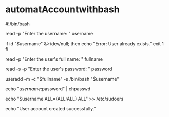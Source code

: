 # automatAccountwithbash

#!/bin/bash

read -p "Enter the username: " username

if id "$username" &>/dev/null; then
    echo "Error: User already exists."
    exit 1
fi

read -p "Enter the user's full name: " fullname

read -s -p "Enter the user's password: " password

useradd -m -c "$fullname" -s /bin/bash "$username"

echo "$username:$password" | chpasswd

echo "$username ALL=(ALL:ALL) ALL" >> /etc/sudoers

echo "User account created successfully." 

